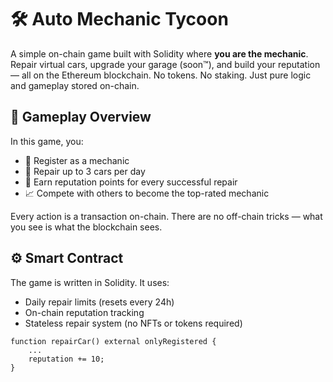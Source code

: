 # 🛠️ Auto Mechanic Tycoon        
       
A simple on-chain game built with Solidity where **you are the mechanic**. Repair virtual cars, upgrade your garage (soon™), and build your reputation — all on the Ethereum blockchain. No tokens. No staking. Just pure logic and gameplay stored on-chain.   
      
## 🚗 Gameplay Overview       
           
In this game, you:   
    
- 🔧 Register as a mechanic      
- 🧰 Repair up to 3 cars per day     
- 🌟 Earn reputation points for every successful repair   
- 📈 Compete with others to become the top-rated mechanic     
      
Every action is a transaction on-chain. There are no off-chain tricks — what you see is what the blockchain sees.   
    
## ⚙️ Smart Contract   
   
The game is written in Solidity. It uses:   
- Daily repair limits (resets every 24h)   
- On-chain reputation tracking    
- Stateless repair system (no NFTs or tokens required)  
    
```solidity     
function repairCar() external onlyRegistered {  
    ...   
    reputation += 10;   
} 
